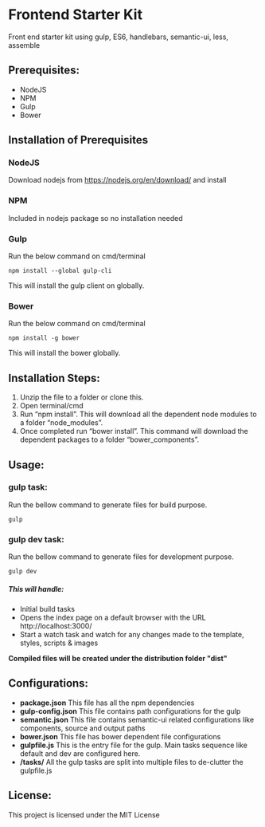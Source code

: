 # Frontend Starter Kit
Front end starter kit using gulp, ES6, handlebars, semantic-ui, less, assemble

## Prerequisites:

* NodeJS
* NPM
* Gulp
* Bower

## Installation of Prerequisites
### NodeJS
Download nodejs from https://nodejs.org/en/download/ and install

### NPM
Included in nodejs package so no installation needed

### Gulp
Run the below command on cmd/terminal
```
npm install --global gulp-cli
```
This will install the gulp client on globally.

### Bower
Run the below command on cmd/terminal
```
npm install -g bower
```
This will install the bower globally.

## Installation Steps:
1. Unzip the file to a folder or clone this.
2. Open terminal/cmd
3. Run “npm install”. This will download all the dependent node modules to a folder “node_modules”.
4. Once completed run “bower install”. This command will download the dependent packages to a folder “bower_components”.


## Usage:
### gulp task:
Run the bellow command to generate files for build purpose.
```
gulp
```

### gulp dev task:
Run the bellow command to generate files for development purpose.
```
gulp dev
```
##### This will handle:
* Initial build tasks
* Opens the index page on a default browser with the URL  http://localhost:3000/
* Start a watch task and watch for any changes made to the template, styles, scripts & images

**Compiled files will be created under the distribution folder "dist"**

## Configurations:
* **package.json**
This file has all the npm dependencies
* **gulp-config.json**
This file contains path configurations for the gulp
* **semantic.json**
This file contains semantic-ui related configurations like components, source and output paths
* **bower.json**
This file has bower dependent file configurations  
* **gulpfile.js**
This is the entry file for the gulp. Main tasks sequence like default and
dev are configured here.
* **/tasks/**
All the gulp tasks are split into multiple files to de-clutter the gulpfile.js

## License:
This project is licensed under the MIT License
